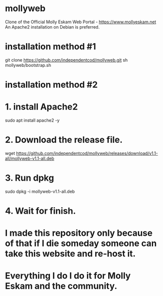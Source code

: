 # mollyweb
Clone of the Official Molly Eskam Web Portal - https://www.mollyeskam.net
An Apache2 installation on Debian is preferred.
# installation method #1
git clone https://github.com/independentcod/mollyweb.git
sh mollyweb/bootstrap.sh
# installation method #2
# 1. install Apache2
sudo apt install apache2 -y
# 2. Download the release file.
wget https://github.com/independentcod/mollyweb/releases/download/v1.1-all/mollyweb-v1.1-all.deb
# 3. Run dpkg
sudo dpkg -i mollyweb-v1.1-all.deb
# 4. Wait for finish.
# I made this repository only because of that if I die someday someone can take this website and re-host it.
# Everything I do I do it for Molly Eskam and the community.
